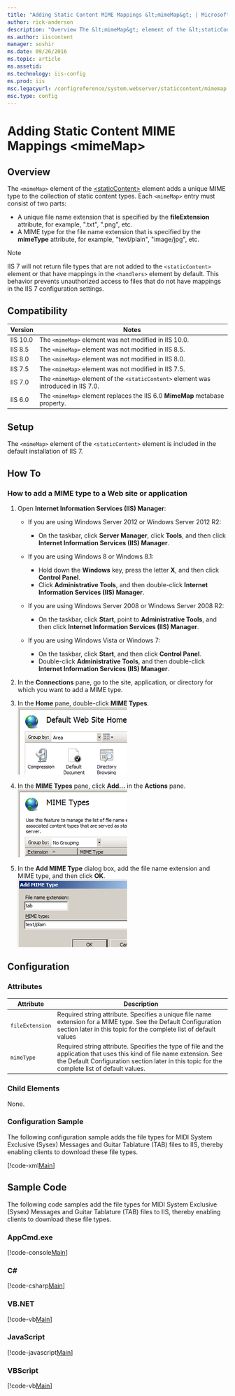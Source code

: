 ```yaml
---
title: "Adding Static Content MIME Mappings &lt;mimeMap&gt; | Microsoft Docs"
author: rick-anderson
description: "Overview The &lt;mimeMap&gt; element of the &lt;staticContent&gt; element adds a unique MIME type to the collection of static content types. Each &lt;mimeMap..."
ms.author: iiscontent
manager: soshir
ms.date: 09/26/2016
ms.topic: article
ms.assetid: 
ms.technology: iis-config
ms.prod: iis
msc.legacyurl: /configreference/system.webserver/staticcontent/mimemap
msc.type: config
---
```

Adding Static Content MIME Mappings &lt;mimeMap&gt;
====================
<a id="001"></a>
## Overview

The `<mimeMap>` element of the [&lt;staticContent&gt;](index.md) element adds a unique MIME type to the collection of static content types. Each `<mimeMap>` entry must consist of two parts:

- A unique file name extension that is specified by the **fileExtension** attribute, for example, ".txt", ".png", etc.
- A MIME type for the file name extension that is specified by the **mimeType** attribute, for example, "text/plain", "image/jpg", etc.

> [!NOTE]
> IIS 7 will not return file types that are not added to the `<staticContent>` element or that have mappings in the `<handlers>` element by default. This behavior prevents unauthorized access to files that do not have mappings in the IIS 7 configuration settings.

<a id="002"></a>
## Compatibility

| Version | Notes |
| --- | --- |
| IIS 10.0 | The `<mimeMap>` element was not modified in IIS 10.0. |
| IIS 8.5 | The `<mimeMap>` element was not modified in IIS 8.5. |
| IIS 8.0 | The `<mimeMap>` element was not modified in IIS 8.0. |
| IIS 7.5 | The `<mimeMap>` element was not modified in IIS 7.5. |
| IIS 7.0 | The `<mimeMap>` element of the `<staticContent>` element was introduced in IIS 7.0. |
| IIS 6.0 | The `<mimeMap>` element replaces the IIS 6.0 **MimeMap** metabase property. |

<a id="003"></a>
## Setup

The `<mimeMap>` element of the `<staticContent>` element is included in the default installation of IIS 7.

<a id="004"></a>
## How To

### How to add a MIME type to a Web site or application

1. Open **Internet Information Services (IIS) Manager**: 

    - If you are using Windows Server 2012 or Windows Server 2012 R2: 

        - On the taskbar, click **Server Manager**, click **Tools**, and then click **Internet Information Services (IIS) Manager**.
    - If you are using Windows 8 or Windows 8.1: 

        - Hold down the **Windows** key, press the letter **X**, and then click **Control Panel**.
        - Click **Administrative Tools**, and then double-click **Internet Information Services (IIS) Manager**.
    - If you are using Windows Server 2008 or Windows Server 2008 R2: 

        - On the taskbar, click **Start**, point to **Administrative Tools**, and then click **Internet Information Services (IIS) Manager**.
    - If you are using Windows Vista or Windows 7: 

        - On the taskbar, click **Start**, and then click **Control Panel**.
        - Double-click **Administrative Tools**, and then double-click **Internet Information Services (IIS) Manager**.
2. In the **Connections** pane, go to the site, application, or directory for which you want to add a MIME type.
3. In the **Home** pane, double-click **MIME Types**.  
    [![](mimeMap/_static/image2.png)](mimeMap/_static/image1.png)
4. In the **MIME Types** pane, click **Add...** in the **Actions** pane.  
    [![](mimeMap/_static/image4.png)](mimeMap/_static/image3.png)
5. In the **Add MIME Type** dialog box, add the file name extension and MIME type, and then click **OK**.  
    [![](mimeMap/_static/image6.png)](mimeMap/_static/image5.png)

<a id="005"></a>
## Configuration

### Attributes

| Attribute | Description |
| --- | --- |
| `fileExtension` | Required string attribute. Specifies a unique file name extension for a MIME type. See the Default Configuration section later in this topic for the complete list of default values |
| `mimeType` | Required string attribute. Specifies the type of file and the application that uses this kind of file name extension. See the Default Configuration section later in this topic for the complete list of default values. |

### Child Elements

None.

### Configuration Sample

The following configuration sample adds the file types for MIDI System Exclusive (Sysex) Messages and Guitar Tablature (TAB) files to IIS, thereby enabling clients to download these file types.

[!code-xml[Main](mimeMap/samples/sample1.xml)]

<a id="006"></a>
## Sample Code

The following code samples add the file types for MIDI System Exclusive (Sysex) Messages and Guitar Tablature (TAB) files to IIS, thereby enabling clients to download these file types.

### AppCmd.exe

[!code-console[Main](mimeMap/samples/sample2.cmd)]

### C#

[!code-csharp[Main](mimeMap/samples/sample3.cs)]

### VB.NET

[!code-vb[Main](mimeMap/samples/sample4.vb)]

### JavaScript

[!code-javascript[Main](mimeMap/samples/sample5.js)]

### VBScript

[!code-vb[Main](mimeMap/samples/sample6.vb)]